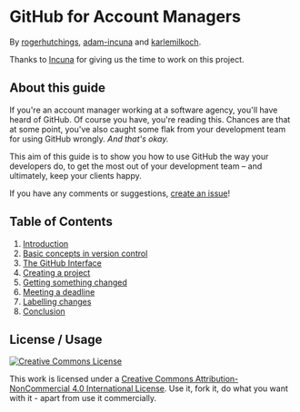# GitHub for Account Managers

By [rogerhutchings](https://github.com/rogerhutchings), [adam-incuna](https://github.com/adam-incuna) and [karlemilkoch](https://github.com/karlemilkoch
).

Thanks to [Incuna](https://github.com/incuna) for giving us the time to work on this project.

## About this guide

If you're an account manager working at a software agency, you'll have heard of GitHub. Of course you have, you're reading this. Chances are that at some point, you've also caught some flak from your development team for using GitHub wrongly. _And that's okay._

This aim of this guide is to show you how to use GitHub the way your developers do, to get the most out of your development team &ndash; and ultimately, keep your clients happy.

If you have any comments or suggestions, [create an issue](https://github.com/rogerhutchings/github-for-account-managers/issues)!

## Table of Contents

1. [Introduction](s1_introduction.md)
2. [Basic concepts in version control](s2_version_control.md)
3. [The GitHub Interface](s3_interface.md)
4. [Creating a project](s4_creating_projects.md)
5. [Getting something changed](s5_getting_changes.md)
6. [Meeting a deadline](s6_meeting_deadlines.md)
7. [Labelling changes](s7_labelling_issues.md)
8. [Conclusion](s8_conclusion.md)

## License / Usage

<a rel="license" href="http://creativecommons.org/licenses/by-nc/4.0/"><img alt="Creative Commons License" style="border-width:0" src="http://i.creativecommons.org/l/by-nc/4.0/88x31.png" /></a>

This work is licensed under a <a rel="license" href="http://creativecommons.org/licenses/by-nc/4.0/">Creative Commons Attribution-NonCommercial 4.0 International License</a>. Use it, fork it, do what you want with it - apart from use it commercially.
